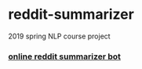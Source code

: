 # reddit-summarizer
2019 spring NLP course project

### [online reddit summarizer bot](https://www.reddit.com/r/autotldr/comments/31b9fm/faq_autotldr_bot/)

